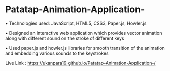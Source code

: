 # Patatap-Animation-Application-

•	Technologies used: JavaScript, HTML5, CSS3, Paper.js, Howler.js

•	Designed an interactive web application which provides vector animation along with different sound on the stroke of different keys

•	Used paper.js and howler.js libraries for smooth transition of the animation and embedding various sounds to the keystrokes

Live Link : https://ukanpara19.github.io/Patatap-Animation-Application-/
